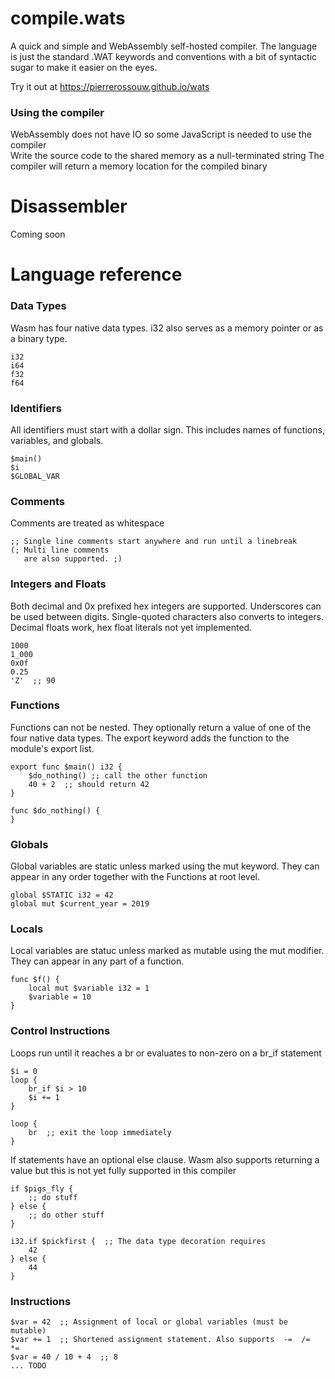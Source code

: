 # compile.wats
A quick and simple and WebAssembly self-hosted compiler. The language is just the standard .WAT keywords and conventions with a bit of syntactic sugar to make it easier on the eyes. 

Try it out at https://pierrerossouw.github.io/wats

### Using the compiler
WebAssembly does not have IO so some JavaScript is needed to use the compiler  
Write the source code to the shared memory as a null-terminated string
The compiler will return a memory location for the compiled binary  

# Disassembler
Coming soon

# Language reference

### Data Types

Wasm has four native data types. i32 also serves as a memory pointer or as a binary type.

```
i32
i64
f32
f64
```

### Identifiers

All identifiers must start with a dollar sign. This includes names of functions, variables, and globals.

```
$main()
$i
$GLOBAL_VAR
```

### Comments

Comments are treated as whitespace

```
;; Single line comments start anywhere and run until a linebreak
(; Multi line comments 
   are also supported. ;)
```

### Integers and Floats

Both decimal and 0x prefixed hex integers are supported. Underscores can be used between digits.
Single-quoted characters also converts to integers.
Decimal floats work, hex float literals not yet implemented.

```
1000
1_000
0x0f
0.25
'Z'  ;; 90
```

### Functions

Functions can not be nested. They optionally return a value of one of the four native data types. 
The export keyword adds the function to the module's export list.

```
export func $main() i32 {
    $do_nothing() ;; call the other function
    40 + 2  ;; should return 42 
}

func $do_nothing() {
}
```

### Globals

Global variables are static unless marked using the mut keyword. They can appear in any order together with the Functions at root level.

```
global $STATIC i32 = 42
global mut $current_year = 2019
```

### Locals

Local variables are statuc unless marked as mutable using the mut modifier. They can appear in any part of a function.

```
func $f() {
    local mut $variable i32 = 1
    $variable = 10
}
```

### Control Instructions

Loops run until it reaches a br or evaluates to non-zero on a br_if statement

```
$i = 0
loop {
    br_if $i > 10 
    $i += 1
}

loop {
    br  ;; exit the loop immediately
}  
```

If statements have an optional else clause. Wasm also supports returning a value but this is not yet fully supported in this compiler

```
if $pigs_fly {
    ;; do stuff
} else {
    ;; do other stuff
}

i32.if $pickfirst {  ;; The data type decoration requires
    42
} else {
    44
}
```


### Instructions

```
$var = 42  ;; Assignment of local or global variables (must be mutable)
$var += 1  ;; Shortened assignment statement. Also supports  -=  /=  *=
$var = 40 / 10 + 4  ;; 8
... TODO
```

